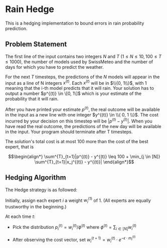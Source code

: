# Rain Hedge
This is a hedging implementation to bound errors in rain probability prediction.

## Problem Statement

The first line of the input contains two integers $N$ and $T ~{} (1 \leq N \leq 10, 100 \leq T \leq 1000)$, the number of models used by SwissMeteo and the number of days for which you have to predict the weather.

For the next $T$ timesteps, the predictions of the $N$ models will appear in the input as a line of N integers $x^{(t)}$. Each $x^{(t)}$ will be in $\\{0, 1\\}$, with 1 meaning that the i-th model predicts that it will rain. Your solution has to output a number $p^{(t)} \in \[0, 1\]$ which is your estimate of the probability that it will rain.

After you have printed your estimate $p^{(t)}$, the real outcome will be available in the input as a new line with one integer $y^{(t)} \in \\{ 0, 1 \\}$. The cost incurred by your decision on this timestep will be $|p^{(t)} − y^{(t)}|$. When you have read the real outcome, the predictions of the new day will be available in the input. Your program should terminate after T timesteps.

The solution's total cost is at most 100 more than the cost of the best expert, that is

```math
\begin{align*}
\sum^{T}_{t=1}|p^{(t)} - y^{(t)} \leq 100 + \min_{j \in [N]} \sum^{T}_{t=1}|x_j^{(t)} - y^{(t)}|
\end{align*}
```

## Hedging Algorithm
The Hedge strategy is as followed:

Initially, assign each expert $i$ a weight $w^{(1)}_i$ of 1. (All experts are equally trustworthy in the beginning.)

At each time $t$:

- Pick the distribution $p^{(t)}_i = w^{(t)}_i / \phi^{(t)}$ where $\phi^{(t)} = \sum_{i \in [N]} w^{(t)}_i$

-  After observing the cost vector, set $w^{(t+1)}_i = w^{(t)}_i \cdot e^{−\epsilon \cdot m^{(t)}_i}$

